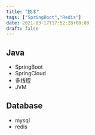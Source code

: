 ```yaml
---
title: "技术"
tags: ["SpringBoot","Redis"]
date: 2021-03-17T17:52:28+08:00
draft: false
---
```



## Java
* SpringBoot
* SpringCloud
* 多线程
* JVM


## Database
* mysql
* redis


